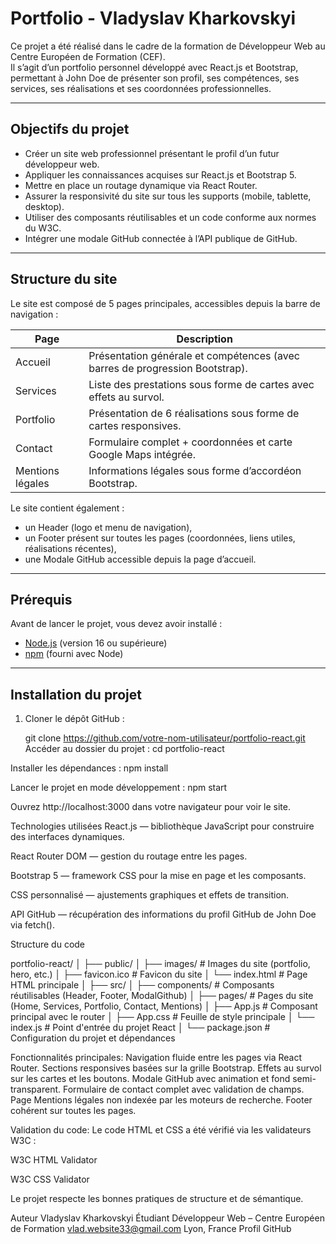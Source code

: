 # Portfolio - Vladyslav Kharkovskyi

Ce projet a été réalisé dans le cadre de la formation de Développeur Web au Centre Européen de Formation (CEF).  
Il s’agit d’un portfolio personnel développé avec React.js et Bootstrap, permettant à John Doe de présenter son profil, ses compétences, ses services, ses réalisations et ses coordonnées professionnelles.

---

## Objectifs du projet

- Créer un site web professionnel présentant le profil d’un futur développeur web.  
- Appliquer les connaissances acquises sur React.js et Bootstrap 5.  
- Mettre en place un routage dynamique via React Router.  
- Assurer la responsivité du site sur tous les supports (mobile, tablette, desktop).  
- Utiliser des composants réutilisables et un code conforme aux normes du W3C.  
- Intégrer une modale GitHub connectée à l’API publique de GitHub.  

---

## Structure du site

Le site est composé de 5 pages principales, accessibles depuis la barre de navigation :

| Page | Description |
|------|--------------|
| Accueil | Présentation générale et compétences (avec barres de progression Bootstrap). |
| Services | Liste des prestations sous forme de cartes avec effets au survol. |
| Portfolio | Présentation de 6 réalisations sous forme de cartes responsives. |
| Contact | Formulaire complet + coordonnées et carte Google Maps intégrée. |
| Mentions légales | Informations légales sous forme d’accordéon Bootstrap. |

Le site contient également :
- un Header (logo et menu de navigation),
- un Footer présent sur toutes les pages (coordonnées, liens utiles, réalisations récentes),
- une Modale GitHub accessible depuis la page d’accueil.

---

## Prérequis

Avant de lancer le projet, vous devez avoir installé :

- [Node.js](https://nodejs.org/) (version 16 ou supérieure)  
- [npm](https://www.npmjs.com/) (fourni avec Node)

---

## Installation du projet

1. Cloner le dépôt GitHub :

   git clone https://github.com/votre-nom-utilisateur/portfolio-react.git
Accéder au dossier du projet :
cd portfolio-react

Installer les dépendances :
npm install

Lancer le projet en mode développement :
npm start

Ouvrez http://localhost:3000 dans votre navigateur pour voir le site.

Technologies utilisées
React.js — bibliothèque JavaScript pour construire des interfaces dynamiques.

React Router DOM — gestion du routage entre les pages.

Bootstrap 5 — framework CSS pour la mise en page et les composants.

CSS personnalisé — ajustements graphiques et effets de transition.

API GitHub — récupération des informations du profil GitHub de John Doe via fetch().

Structure du code

portfolio-react/
│
├── public/
│   ├── images/            # Images du site (portfolio, hero, etc.)
│   ├── favicon.ico        # Favicon du site
│   └── index.html         # Page HTML principale
│
├── src/
│   ├── components/        # Composants réutilisables (Header, Footer, ModalGithub)
│   ├── pages/             # Pages du site (Home, Services, Portfolio, Contact, Mentions)
│   ├── App.js             # Composant principal avec le router
│   ├── App.css            # Feuille de style principale
│   └── index.js           # Point d'entrée du projet React
│
└── package.json           # Configuration du projet et dépendances

 Fonctionnalités principales:
 Navigation fluide entre les pages via React Router.
 Sections responsives basées sur la grille Bootstrap.
 Effets au survol sur les cartes et les boutons.
 Modale GitHub avec animation et fond semi-transparent.
 Formulaire de contact complet avec validation de champs.
 Page Mentions légales non indexée par les moteurs de recherche.
 Footer cohérent sur toutes les pages.

Validation du code:
Le code HTML et CSS a été vérifié via les validateurs W3C :

W3C HTML Validator

W3C CSS Validator

Le projet respecte les bonnes pratiques de structure et de sémantique.

Auteur
Vladyslav Kharkovskyi
Étudiant Développeur Web – Centre Européen de Formation
 vlad.website33@gmail.com
 Lyon, France
 Profil GitHub